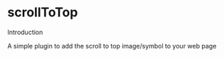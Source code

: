 # scrollToTop

Introduction

A simple plugin to add the scroll to top image/symbol to your web page
